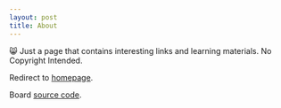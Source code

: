 ```yaml
---
layout: post
title: About
---
```


:smile_cat:
Just a page that contains interesting links and learning materials.
No Copyright Intended.

Redirect to [homepage](http://thanhlai.com).

Board [source code](https://github.com/thanhlai/board).



